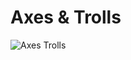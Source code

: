 # Axes & Trolls
![Axes   Trolls](https://github.com/Jathn/AxesAndTrolls/assets/124161756/6d4be8db-26ae-468c-ac93-54bbef15a87b)
